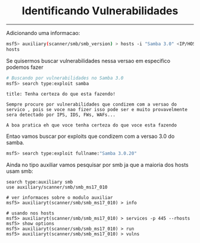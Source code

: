<h1 align="center">Identificando Vulnerabilidades</h1>
<hr>

Adicionando uma informacao:

```sh
msf5> auxiliary(scanner/smb/smb_version) > hosts -i "Samba 3.0" <IP/HOST>
hosts
```

Se quisermos buscar vulnerabilidades nessa versao em especifico podemos fazer 

```sh
# Buscando por vulnerabilidades no Samba 3.0
msf5> search type:exploit samba
```

```ad-important
title: Tenha certeza do que esta fazendo!

Sempre procure por vulnerabilidades que condizem com a versao do servico , pois se voce nao fizer isso pode ser e muito provavelmente sera detectado por IPS, IDS, FWs, WAFs... 

A boa pratica eh que voce tenha certeza do que voce esta fazendo
```

Entao vamos buscar por exploits que condizem com a versao 3.0 do samba.

```sh
msf5> search type:exploit fullname:"Samba 3.0.20"
```

Ainda no tipo auxiliar vamos pesquisar por smb ja que a maioria dos hosts usam smb:

```
search type:auxiliary smb
use auxiliary/scanner/smb/smb_ms17_010

# ver informaces sobre o modulo auxiliar
msf5> auxiliaryt(scanner/smb/smb_ms17_010) > info

# usando nos hosts
msf5> auxiliaryt(scanner/smb/smb_ms17_010) > services -p 445 --rhosts
msf5> show options
msf5> auxiliaryt(scanner/smb/smb_ms17_010) > run
msf5> auxiliaryt(scanner/smb/smb_ms17_010) > vulns
```